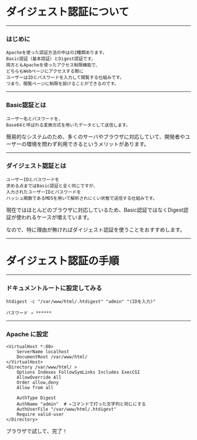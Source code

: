<!-- 参考URL marpの設定 http://qiita.com/pocket8137/items/27ede821e59c12a1b222 -->
<!-- page_number: true ページ番号 -->
<!-- $size: 15:15 縦:横-->
<!-- $theme: gaia -->

# ダイジェスト認証について

---

### はじめに
	Apacheを使った認証方法の中はの2種類あります。
    Basic認証（基本認証）とDigest認証です。
    両方ともApacheを使ったアクセス制限機能で、
    どちらもWebページにアクセスする際に
    ユーザーはIDとパスワードを入力して閲覧する仕組みです。
    つまり、閲覧ページに制限を設けることができるのです。

---


### Basic認証とは
	ユーザー名とパスワードを、
    Base64と呼ばれる変換方式を用いたデータとして送信します。


簡易的なシステムのため、多くのサーバやブラウザに対応していて、開発者やユーザーの環境を問わず利用できるというメリットがあります。

---

### ダイジェスト認証とは
	ユーザーIDとパスワードを
    求める点まではBasic認証と全く同じですが、
    入力されたユーザーIDとパスワードを
    ハッシュ関数であるMD5を用いて解析されにくい状態で送信する仕組みです。

現在ではほとんどのブラウザに対応しているため、Basic認証ではなくDigest認証が使われるケースが増えています。

なので、特に理由が無ければダイジェスト認証を使うことをおすすめします。

---

# ダイジェスト認証の手順

---

### ドキュメントルートに設定してみる
	htdigest -c "/var/www/html/.htdigest" "admin" "(IDを入力)"

	パスワード → ******

---

### Apache に設定
	<VirtualHost *:80>
    	ServerName localhost
    	DocumentRoot /var/www/html/
	</VirtualHost>
	<Directory /var/www/html/ >
    	Options Indexes FollowSymLinks Includes ExecCGI
    	AllowOverride All
    	Order allow,deny
    	Allow from all
	
    	AuthType Digest
    	AuthName "admin"  # ←コマンドで打った文字列と同じにする
    	AuthUserFile "/var/www/html/.htdigest"
	    Require valid-user
	</Directory>

ブラウザで試して、完了！
